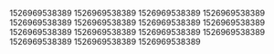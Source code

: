1526969538389
1526969538389
1526969538389
1526969538389
1526969538389
1526969538389
1526969538389
1526969538389
1526969538389
1526969538389
1526969538389
1526969538389
1526969538389
1526969538389
1526969538389